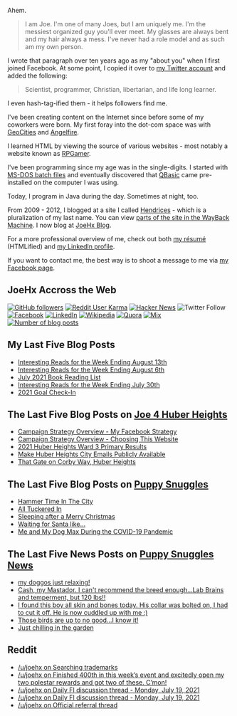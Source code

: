 Ahem.

> I am Joe. I'm one of many Joes, but I am uniquely me. I'm the messiest organized guy you'll ever meet. My glasses are always bent and my hair always a mess. I've never had a role model and as such am my own person.

I wrote that paragraph over ten years ago as my "about you" when I first joined Facebook. At some point, I copied it over to [my Twitter account](https://twitter.com/JoeHxBlog) and added the following:

> Scientist, programmer, Christian, libertarian, and life long learner.

I even hash-tag-ified them - it helps followers find me.

I've been creating content on the Internet since before some of my coworkers were born. My first foray into the dot-com space was with [GeoCities](https://en.wikipedia.org/wiki/Yahoo!_GeoCities) and [Angelfire](https://en.wikipedia.org/wiki/Angelfire).

I learned HTML by viewing the source of various websites - most notably a website known as [RPGamer](https://rpgamer.com/).

I've been programming since my age was in the single-digits. I started with [MS-DOS batch files](https://en.wikipedia.org/wiki/Batch_file) and eventually discovered that [QBasic](https://en.wikipedia.org/wiki/QBasic) came pre-installed on the computer I was using.

Today, I program in Java during the day. Sometimes at night, too.

From 2009 - 2012, I blogged at a site I called [Hendrices](https://www.facebook.com/Hendricescom/) - which is a pluralization of my last name. You can view [parts of the site in the WayBack Machine](https://web.archive.org/web/20090731115109/http://www.hendrices.com/). I now blog at [JoeHx Blog](https://www.joehxblog.com/).

For a more professional overview of me, check out both [my r&eacute;sum&eacute;](https://www.joehxblog.com/resume/) (HTMLified) and [my LinkedIn profile](https://www.linkedin.com/in/joehx/).

If you want to contact me, the best way is to shoot a message to me via [my Facebook page](https://www.facebook.com/JoeHxBlog/).

## JoeHx Accross the Web

[![GitHub followers](https://img.shields.io/github/followers/hendrixjoseph?label=GitHub&style=for-the-badge&logo=github)](https://github.com/hendrixjoseph)
[![Reddit User Karma](https://img.shields.io/reddit/user-karma/combined/joehx?label=Reddit&style=for-the-badge&logo=reddit)](https://www.reddit.com/user/joehx/)
[![Hacker News](https://img.shields.io/badge/dynamic/json?label=hacker+news&query=%24.karma&url=https%3A%2F%2Fhacker-news.firebaseio.com%2Fv0%2Fuser%2Fjoehx2.json&color=ff6600&style=for-the-badge&logo=y-combinator)](https://news.ycombinator.com/user?id=joehx2)
![Twitter Follow](https://img.shields.io/twitter/follow/JoeHxBlog?label=Twitter&style=for-the-badge&logo=twitter&color=1da1f2)
[![Facebook](https://img.shields.io/static/v1?label=FACEBOOK&message=137%20LIKES&color=3b5998&style=for-the-badge&logo=facebook)](https://www.facebook.com/JoeHxBlog)
[![LinkedIn](https://img.shields.io/static/v1?label=linkedin&message=193%20connections&color=2867b2&style=for-the-badge&logo=linkedin)](https://www.linkedin.com/in/joehx)
[![Wikipedia](https://img.shields.io/badge/dynamic/xml?label=wikipedia&query=%2F%2F%2A%5B%40id%3D%22general-stats%22%5D%2Fdiv%2Fdiv%2Fdiv%5B1%5D%2Ftable%2Ftbody%2Ftr%5B11%5D%2Ftd%5B2%5D%2Fstrong&suffix=%20edits&url=https%3A%2F%2Fxtools.wmflabs.org%2Fec%2Fen.wikipedia.org%2FHendrixjoseph&style=for-the-badge&logo=wikipedia&color=9f9f9f)](https://en.wikipedia.org/wiki/User:Hendrixjoseph)
[![Quora](https://img.shields.io/static/v1?label=quora&message=110%20followers&color=b92b27&style=for-the-badge&logo=quora&logoColor=b92b27)](https://www.quora.com/profile/Joseph-Hendrix)
[![Mix](https://img.shields.io/static/v1?label=mix&message=14k%20followers&color=ff8126&style=for-the-badge&logo=mix&logoColor=ff8126)](https://mix.com/joehx)
[![Number of blog posts](https://img.shields.io/endpoint?style=for-the-badge&url=https%3A%2F%2Fwww.joehxblog.com%2Fdata%2Fnumposts.json)](https://www.joehxblog.com/)

## My Last Five Blog Posts

<!-- JOEHXBLOG:START -->
- [Interesting Reads for the Week Ending August 13th](https://www.joehxblog.com/august-13-2021-interesting-reads/)
- [Interesting Reads for the Week Ending August 6th](https://www.joehxblog.com/august-6-2021-interesting-reads/)
- [July 2021 Book Reading List](https://www.joehxblog.com/july-2021-book-reading-list/)
- [Interesting Reads for the Week Ending July 30th](https://www.joehxblog.com/july-30-2021-interesting-reads/)
- [2021 Goal Check-In](https://www.joehxblog.com/2021-goal-check-in/)
<!-- JOEHXBLOG:END -->

## The Last Five Blog Posts on [Joe 4 Huber Heights](https://www.joe4huberheights.com/)

<!-- JOE4HUBERHEIGHTS:START -->
- [Campaign Strategy Overview - My Facebook Strategy](https://www.joe4huberheights.com/my-facebook-strategy/)
- [Campaign Strategy Overview - Choosing This Website](https://www.joe4huberheights.com/choosing-this-website/)
- [2021 Huber Heights Ward 3 Primary Results](https://www.joe4huberheights.com/2021-huber-heights-primary-results/)
- [Make Huber Heights City Emails Publicly Available](https://www.joe4huberheights.com/make-huber-heights-city-emails-publicly-available/)
- [That Gate on Corby Way, Huber Heights](https://www.joe4huberheights.com/that-gate-on-corby-way/)
<!-- JOE4HUBERHEIGHTS:END -->

## The Last Five Blog Posts on [Puppy Snuggles](https://www.puppy-snuggles.com/)

<!-- PUPPY-SNUGGLES:START -->
- [Hammer Time In The City](https://www.puppy-snuggles.com/blog/hammer-time-in-the-city/)
- [All Tuckered In](https://www.puppy-snuggles.com/blog/all-tuckered-in/)
- [Sleeping after a Merry Christmas](https://www.puppy-snuggles.com/blog/sleeping-after-a-merry-christmas/)
- [Waiting for Santa like...](https://www.puppy-snuggles.com/blog/waiting-for-santa-like/)
- [Me and My Dog Max During the COVID-19 Pandemic](https://www.puppy-snuggles.com/blog/me-and-my-dog-max-during-the-covid-19-pandemic/)
<!-- PUPPY-SNUGGLES:END -->

## The Last Five News Posts on [Puppy Snuggles News](https://news.puppy-snuggles.com/)

<!-- PUPPY-SNUGGLES-NEWS:START -->
- [my doggos just relaxing!](https://news.puppy-snuggles.com/5479802/my-doggos-just-relaxing)
- [Cash, my Mastador. I can't recommend the breed enough...Lab Brains and temperment, but 120 lbs!!](https://news.puppy-snuggles.com/3926278/cash-my-mastador-i-cant-recommend-the-breed-enoughlab-brains-and-temperment-but-120-lbs)
- [I found this boy all skin and bones today. His collar was bolted on, I had to cut it off. He is now cuddled up with me :)](https://news.puppy-snuggles.com/4566544/i-found-this-boy-all-skin-and-bones-today-his-collar-was-bolted-on-i-had-to-cut-it-off-he-is-now-cuddled-up-with-me)
- [Those birds are up to no good...I know it!](https://news.puppy-snuggles.com/7521483/those-birds-are-up-to-no-goodi-know-it)
- [Just chilling in the garden](https://news.puppy-snuggles.com/7844204/just-chilling-in-the-garden)
<!-- PUPPY-SNUGGLES-NEWS:END -->

## Reddit

<!-- REDDIT:START -->
- [/u/joehx on Searching trademarks](https://www.reddit.com/r/AmazonMerch/comments/oq303b/searching_trademarks/h69o8na/)
- [/u/joehx on Finished 400th in this week’s event and excitedly open my two polestar rewards and got two of these. C’mon!](https://www.reddit.com/r/StarTrekTimelines/comments/onhl9h/finished_400th_in_this_weeks_event_and_excitedly/h5sbr09/)
- [/u/joehx on Daily FI discussion thread - Monday, July 19, 2021](https://www.reddit.com/r/financialindependence/comments/onaahx/daily_fi_discussion_thread_monday_july_19_2021/h5rmnob/)
- [/u/joehx on Daily FI discussion thread - Monday, July 19, 2021](https://www.reddit.com/r/financialindependence/comments/onaahx/daily_fi_discussion_thread_monday_july_19_2021/h5rmdcg/)
- [/u/joehx on Official referral thread](https://www.reddit.com/r/Webull/comments/o3sa7q/official_referral_thread/h5a67cx/)
<!-- REDDIT:END -->
